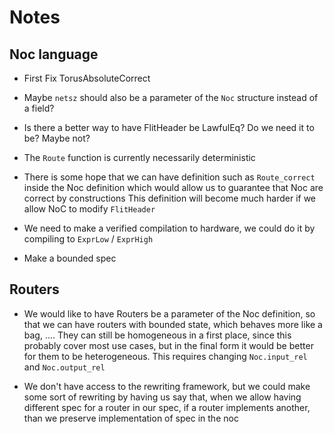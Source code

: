 # Notes

## Noc language

- First Fix TorusAbsoluteCorrect

- Maybe `netsz` should also be a parameter of the `Noc` structure instead of a
  field?

- Is there a better way to have FlitHeader be LawfulEq? Do we need it to be?
  Maybe not?

- The `Route` function is currently necessarily deterministic

- There is some hope that we can have definition such as `Route_correct` inside
  the Noc definition which would allow us to guarantee that Noc are correct by
  constructions
  This definition will become much harder if we allow NoC to modify `FlitHeader`

- We need to make a verified compilation to hardware, we could do it by
  compiling to `ExprLow` / `ExprHigh`

- Make a bounded spec

## Routers

- We would like to have Routers be a parameter of the Noc definition, so that we
  can have routers with bounded state, which behaves more like a bag, ....
  They can still be homogeneous in a first place, since this probably cover most
  use cases, but in the final form it would be better for them to be
  heterogeneous.
  This requires changing `Noc.input_rel` and `Noc.output_rel`

- We don't have access to the rewriting framework, but we could make some sort
  of rewriting by having us say that, when we allow having different spec for a
  router in our spec, if a router implements another, than we preserve
  implementation of spec in the noc
